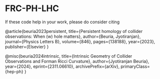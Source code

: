 # FRC-PH-LHC

If these code help in your work, please do consider citing

@article{beuria2023persistent,
  title={Persistent homology of collider observations: When (w) hole matters},
  author={Beuria, Jyotiranjan},
  journal={Physics Letters B},
  volume={846},
  pages={138188},
  year={2023},
  publisher={Elsevier}
}

@misc{beuria2024intrinsic,
      title={Intrinsic Geometry of Collider Observations and Forman Ricci Curvature}, 
      author={Jyotiranjan Beuria},
      year={2024},
      eprint={2311.06610},
      archivePrefix={arXiv},
      primaryClass={hep-ph}
}